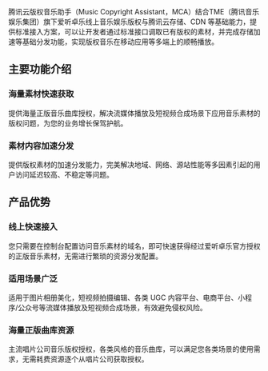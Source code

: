 腾讯云版权音乐助手（Music Copyright Assistant，MCA）结合TME（腾讯音乐娱乐集团）旗下爱听卓乐线上音乐娱乐版权与腾讯云存储、CDN 等基础能力，提供标准接入方案，可以让开发者通过标准接口调取已有版权的素材，并完成存储加速等基础分发功能，实现版权音乐在移动应用等多端上的顺畅播放。

## 主要功能介绍
### 海量素材快速获取
提供海量正版音乐曲库授权，解决流媒体播放及短视频合成场景下应用音乐素材的版权问题，为您的业务增长保驾护航。

### 素材内容加速分发
提供版权素材的加速分发能力，完美解决地域、网络、源站性能等多因素引起的用户访问延迟较高、不稳定等问题。

## 产品优势
### 线上快速接入
您只需要在控制台配置访问音乐素材的域名，即可快速获得经过爱听卓乐官方授权的正版音乐素材，无需进行繁琐的资源分发配置。

### 适用场景广泛
适用于图片相册美化，短视频拍摄编辑、各类 UGC 内容平台、电商平台、小程序/公众号等流媒体播放及短视频合成场景，有效避免侵权风险。

### 海量正版曲库资源
主流唱片公司音乐版权授权，各类风格的音乐曲库，可以满足您各类场景的使用需求，无需耗费资源逐个从唱片公司获取授权。
